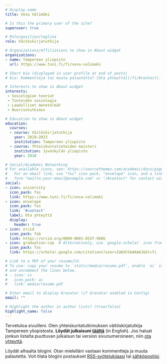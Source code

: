 ```yaml
---
# Display name
title: Vesa Välimäki

# Is this the primary user of the site?
superuser: true

# Role/position/tagline
role: Väitöskirjatutkija

# Organizations/Affiliations to show in About widget
organizations:
- name: Tampereen yliopisto
  url: https://www.tuni.fi/fi/vesa-valimaki

# Short bio (displayed in user profile at end of posts)
# bio: Kommentteja tai muuta palautetta? [Ota yhteyttä](/fi/#contact).

# Interests to show in About widget
interests:
 - Sosiologian teoriat
 - Tunteiden sosiologia
 - Laadulliset menetelmät
 - Nuorisotutkimus

# Education to show in About widget
education:
  courses:
  - course: Väitöskirjatutkija
    year: 2019–2023
    institution: Tampereen yliopisto
  - course: Yhteiskuntatieteiden maisteri
    institution: Jyväskylän yliopisto
    year: 2018

# Social/Academic Networking
# For available icons, see: https://sourcethemes.com/academic/docs/page-builder/#icons
#   For an email link, use "fas" icon pack, "envelope" icon, and a link in the
#   form "mailto:your-email@example.com" or "/#contact" for contact widget.
social:
- icon: university
  icon_pack: fas
  link: https://www.tuni.fi/fi/vesa-valimaki
- icon: envelope
  icon_pack: fas
  link: '#contact'
  label: Ota yhteyttä
  display:
    header: true
- icon: orcid
  icon_pack: fab
  link: https://orcid.org/0000-0001-8537-9686
- icon: graduation-cap  # Alternatively, use `google-scholar` icon from `ai` icon pack
  icon_pack: fas
  link: https://scholar.google.com/citations?user=ZaKXCGkAAAAJ&hl=fi

# Link to a PDF of your resume/CV.
# To use: copy your resume to `static/media/resume.pdf`, enable `ai` icons in `params.toml`, 
# and uncomment the lines below.
# - icon: cv
#   icon_pack: ai
#   link: media/resume.pdf

# Enter email to display Gravatar (if Gravatar enabled in Config)
email: ""

# Highlight the author in author lists? (true/false)
highlight_name: false
---
```


Tervetuloa sivuilleni. Olen yhteiskuntatutkimuksen väitöskirjatutkija Tampereen yliopistosta. **Löydät julkaisuni [täältä](/#publications)** (in English). Jos haluat jonkun listalta puuttuvan julkaisun tai version sivunumeroineen, niin [ota yhteyttä](#contact).

Löydät alhaalta blogini. Otan mielelläni vastaan kommentteja ja muuta palautetta. Voit tilata blogini postaukset [RSS-syötelukijaasi](/fi/index.xml) tai [sähköpostiisi](https://feedburner.google.com/fb/a/mailverify?uri=vesavalimaki&amp;loc=en_US).